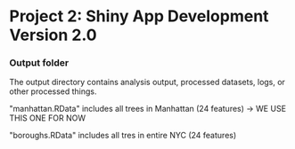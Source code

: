 # Project 2: Shiny App Development Version 2.0

### Output folder

The output directory contains analysis output, processed datasets, logs, or other processed things.

"manhattan.RData" includes all trees in Manhattan (24 features) -> WE USE THIS ONE FOR NOW

"boroughs.RData" includes all tres in entire NYC (24 features)
